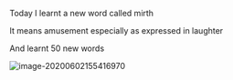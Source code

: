 Today I learnt  a new word called mirth



It means amusement especially as expressed in laughter



And learnt 50 new words

![image-20200602155416970](E:\github\ninagu2010.github.io\images\image-20200602155416970.png)
